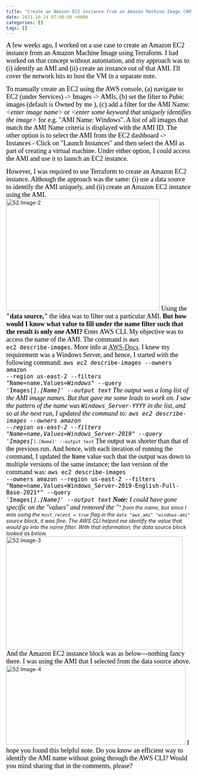 ```yaml
---
title: "Create an Amazon EC2 instance from an Amazon Machine Image (AMI) using Terraform"
date: 2021-10-24 07:00:00 +0000
categories: []
tags: []
---
```


<span style="font-size: 18px"><span style="font-family: calibri"><span style="color: #000000">
A few weeks ago, I worked on a use case to create an Amazon EC2 instance from an Amazon Machine Image using Terraform. I had worked on that concept without automation, and my approach was to (i) identify an AMI and (ii) create an instance out of that AMI. I'll cover the network bits to host the VM in a separate note.</span></span></span>
<!--more-->
<span style="font-size: 18px"><span style="font-family: calibri"><span style="color: #000000">To manually create an EC2 using the AWS console, (a) navigate to EC2 (under Services) -&gt; Images -&gt; AMIs, (b) set the filter to Pubic images (default is Owned by me ), (c) add a filter for the AMI Name: <em>&lt;enter image name&gt;</em> or <em>&lt;enter some keyword that uniquely identifies the image&gt;</em> for e.g. "AMI Name: Windows". A list of all images that match the AMI Name criteria is displayed with the AMI ID. The other option is to select the AMI from the EC2 dashboard -&gt; Instances - Click on "Launch Instances" and then select the AMI as part of creating a virtual machine. Under either option, I could access the AMI and use it to launch an EC2 instance.</span></span></span>

<span style="font-size: 18px"><span style="font-family: calibri"><span style="color: #000000">However, I was required to use Terraform to create an Amazon EC2 instance. Although the approach was the same: (i) use a data source to identify the AMI uniquely, and (ii) create an Amazon EC2 instance using the AMI.</span></span></span>
<img class="alignnone size-full wp-image-1517" src="https://skundunotes.com/wp-content/uploads/2021/10/52.image-2.png" alt="52.Image-2" width="417" height="304" />
<span style="font-size: 18px"><span style="font-family: calibri"><span style="color: #000000">Using the <strong>"data source,"</strong> the idea was to filter out a particular AMI. <strong>But how would I know what value to fill under the name filter such that the result is only one AMI?</strong></span></span></span>
<span style="font-size: 18px"><span style="font-family: calibri"><span style="color: #000000">Enter AWS CLI.</span></span></span>
<span style="font-size: 18px"><span style="font-family: calibri"><span style="color: #000000">My objective was to access the name of the AMI. The command is <code>aws ec2 describe-images</code>. More info at <a href="https://awscli.amazonaws.com/v2/documentation/api/latest/reference/ec2/describe-images.html" target="_blank" rel="noopener"><span style="text-decoration: underline">AWS-Docs</span></a>.</span></span></span>
<span style="font-size: 18px"><span style="font-family: calibri"><span style="color: #000000">I knew my requirement was a Windows Server, and hence, I started with the following command: <code>aws ec2 describe-images --owners amazon --region us-east-2 --filters "Name=name,Values=*Windows*" --query 'Images[*].[Name]' --output text</code></span></span></span>
<span style="font-size: 18px"><span style="font-family: calibri"><span style="color: #000000">The output was a long list of the AMI image names. But that gave me some leads to work on. I saw the pattern of the name was <code>Windows_Server-YYYY</code> in the list, and so at the next run, I updated the command to: <code>aws ec2 describe-images --owners amazon --region us-east-2 --filters "Name=name,Values=*Windows_Server-2019*" --query 'Images[*].[Name]' --output text</code></span></span></span>
<span style="font-size: 18px"><span style="font-family: calibri"><span style="color: #000000">The output was shorter than that of the previous run. And hence, with each iteration of running the command, I updated the <code>Name</code> value such that the output was down to multiple versions of the same instance; the last version of the command was: <code>aws ec2 describe-images --owners amazon --region us-east-2 --filters "Name=name,Values=Windows_Server-2019-English-Full-Base-2021*" --query 'Images[*].[Name]' --output text</code></span></span></span>
<em><span style="font-size: 18px"><span style="font-family: calibri"><span style="color: #000000"><strong>Note:</strong> I could have gone specific on the "values" and removed the "*" from the name, but since I was using the <code>most_recent = true</code> flag in the <code>data "aws_ami" "windows-ami"</code> source block, it was fine. The AWS CLI helped me identify the value that would go into the name filter. With that information, the data source block looked as below.</span></span></span></em>
<img class="alignnone size-full wp-image-1518" src="https://skundunotes.com/wp-content/uploads/2021/10/52.image-3.png" alt="52.Image-3" width="479" height="308" />
<span style="font-size: 18px"><span style="font-family: calibri"><span style="color: #000000">And the Amazon EC2 instance block was as below—nothing fancy there. I was using the AMI that I selected from the data source above.</span></span></span>
<img class="alignnone size-full wp-image-1519" src="https://skundunotes.com/wp-content/uploads/2021/10/52.image-4.png" alt="52.Image-4" width="487" height="216" />
<span style="font-size: 18px"><span style="font-family: calibri"><span style="color: #000000">I hope you found this helpful note. Do you know an efficient way to identify the AMI name without going through the AWS CLI? Would you mind sharing that in the comments, please?</span></span></span>

